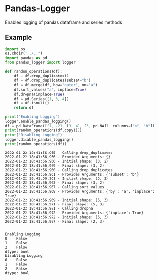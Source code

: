 # Pandas-Logger
Enables logging of pandas dataframe and series methods
## Example
```python
import os
os.chdir("../..")
import pandas as pd
from pandas_logger import logger
```


```python
def random_operations(df):
    df = df.drop_duplicates()
    df = df.drop_duplicates(subset="b")
    df = df.merge(df, how="outer", on="a")
    df.sort_values("a", inplace=True)
    df.dropna(inplace=True)
    df = pd.Series([1, 3, 4])
    df = df.isnull()
    return df
```


```python
print("Enabling Logging")
logger.enable_pandas_logging()
df = pd.DataFrame([[1, -2], [3, 4], [3, pd.NA]], columns=["a", "b"])
print(random_operations(df.copy()))
print("Disabling Logging")
logger.disable_pandas_logging()
print(random_operations(df))
```

    2022-01-22 18:41:56,955 - Calling drop_duplicates
    2022-01-22 18:41:56,956 - Provided Arguments: {}
    2022-01-22 18:41:56,956 - Initial shape: (3, 2)
    2022-01-22 18:41:56,959 - Final shape: (3, 2)
    2022-01-22 18:41:56,960 - Calling drop_duplicates
    2022-01-22 18:41:56,961 - Provided Arguments: {'subset': 'b'}
    2022-01-22 18:41:56,961 - Initial shape: (3, 2)
    2022-01-22 18:41:56,963 - Final shape: (3, 2)
    2022-01-22 18:41:56,967 - Calling sort_values
    2022-01-22 18:41:56,968 - Provided Arguments: {'by': 'a', 'inplace': True}
    2022-01-22 18:41:56,969 - Initial shape: (5, 3)
    2022-01-22 18:41:56,971 - Final shape: (5, 3)
    2022-01-22 18:41:56,971 - Calling dropna
    2022-01-22 18:41:56,972 - Provided Arguments: {'inplace': True}
    2022-01-22 18:41:56,972 - Initial shape: (5, 3)
    2022-01-22 18:41:56,977 - Final shape: (2, 3)
    

    Enabling Logging
    0    False
    1    False
    2    False
    dtype: bool
    Disabling Logging
    0    False
    1    False
    2    False
    dtype: bool
    
